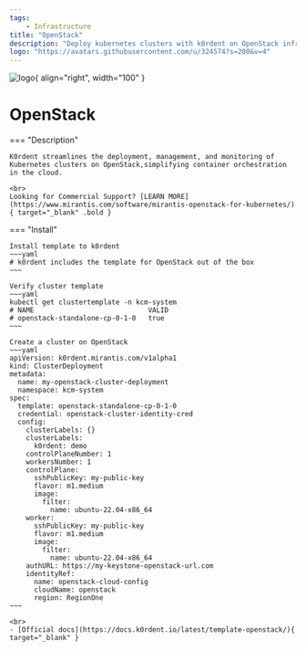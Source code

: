 ```yaml
---
tags:
    - Infrastructure
title: "OpenStack"
description: "Deploy kubernetes clusters with k0rdent on OpenStack infrastructure."
logo: "https://avatars.githubusercontent.com/u/324574?s=200&v=4"
---
```

![logo](https://avatars.githubusercontent.com/u/324574?s=200&v=4){ align="right", width="100" }
# OpenStack
=== "Description"

    K0rdent streamlines the deployment, management, and monitoring of Kubernetes clusters on OpenStack,simplifying container orchestration in the cloud.

    <br>
    Looking for Commercial Support? [LEARN MORE](https://www.mirantis.com/software/mirantis-openstack-for-kubernetes/){ target="_blank" .bold }
    

=== "Install"

    Install template to k0rdent
    ~~~yaml
    # k0rdent includes the template for OpenStack out of the box
    ~~~
    
    Verify cluster template
    ~~~yaml
    kubectl get clustertemplate -n kcm-system
    # NAME                            VALID
    # openstack-standalone-cp-0-1-0   true
    ~~~

    Create a cluster on OpenStack
    ~~~yaml
    apiVersion: k0rdent.mirantis.com/v1alpha1
    kind: ClusterDeployment
    metadata:
      name: my-openstack-cluster-deployment
      namespace: kcm-system
    spec:
      template: openstack-standalone-cp-0-1-0
      credential: openstack-cluster-identity-cred
      config:
        clusterLabels: {}
        clusterLabels:
          k0rdent: demo
        controlPlaneNumber: 1
        workersNumber: 1
        controlPlane:
          sshPublicKey: my-public-key
          flavor: m1.medium
          image:
            filter:
              name: ubuntu-22.04-x86_64
        worker:
          sshPublicKey: my-public-key
          flavor: m1.medium
          image:
            filter:
              name: ubuntu-22.04-x86_64
        authURL: https://my-keystone-openstack-url.com
        identityRef:
          name: openstack-cloud-config
          cloudName: openstack
          region: RegionOne
    ~~~

    <br>
    - [Official docs](https://docs.k0rdent.io/latest/template-openstack/){ target="_blank" }